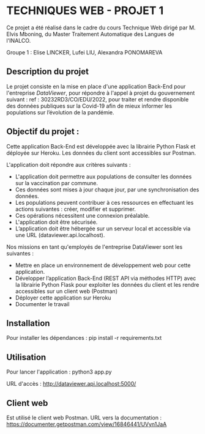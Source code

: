 # TECHNIQUES WEB - PROJET 1

Ce projet a été réalisé dans le cadre du cours Technique Web dirigé par M. Elvis Mboning, du Master Traitement Automatique des Langues de l'INALCO.

Groupe 1 : Elise LINCKER, Lufei LIU, Alexandra PONOMAREVA

## Description du projet

Le projet consiste en la mise en place d'une application Back-End pour l'entreprise *DataViewer*, pour répondre à l'appel à projet du gouvernement suivant : ref : 30232RD3/CO/EDU/2022, pour traiter et rendre disponible des données publiques sur la Covid-19 afin de mieux informer les populations sur l’évolution de la pandémie.

## Objectif du projet :

Cette application Back-End est développée avec la librairie Python Flask et déployée sur Heroku. Les données du client sont accessibles sur Postman.

L'application doit répondre aux critères suivants :

- L'application doit permettre aux populations de consulter les données sur la vaccination par commune.
- Ces données sont mises à jour chaque jour, par une synchronisation des données.
- Les populations peuvent contribuer à ces ressources en effectuant les actions suivantes : créer, modifier et supprimer.
- Ces opérations nécessitent une connexion préalable.
- L'application doit être sécurisée.
- L’application doit être hébergée sur un serveur local et accessible via une URL (dataviewer.api.localhost).

Nos missions en tant qu'employés de l'entreprise DataViewer sont les suivantes :

- Mettre en place un environnement de développement web pour cette application.
- Développer l’application Back-End (REST API via méthodes HTTP) avec la librairie Python Flask pour exploiter les données du client et les rendre accessibles sur un client web (Postman)
- Déployer cette application sur Heroku
- Documenter le travail

## Installation

Pour installer les dépendances :
pip install -r requirements.txt

## Utilisation

Pour lancer l'application :
python3 app.py

URL d'accès :
http://dataviewer.api.localhost:5000/

## Client web

Est utilisé le client web Postman. URL vers la documentation : https://documenter.getpostman.com/view/16846441/UVyn1JaA
